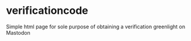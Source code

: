 # verificationcode
Simple html page for sole purpose of obtaining a verification greenlight on Mastodon
